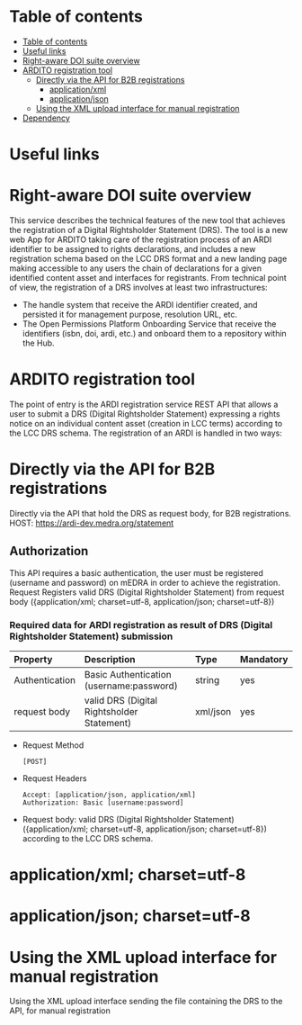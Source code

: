 Table of contents
=================

<!--ts-->
   * [Table of contents](#table-of-contents)
   * [Useful links](#useful-links)
   * [Right-aware DOI suite overview](#right-aware-doi-suite-overview)
   * [ARDITO registration tool](#ardito-registration-tool)
      * [Directly via the API for B2B registrations](#directly-via-the-api-for-b2b-registrations)
           * [application/xml](#application-xml)
           * [application/json](#application-json)
      * [Using the XML upload interface for manual registration](#using-the-xml-upload-interface-for-manual-registration)
   * [Dependency](#dependency)
<!--te-->

Useful links
============

Right-aware DOI suite overview
==============================
This service describes the technical features of the new tool that achieves the registration of a Digital Rightsholder Statement (DRS). The
tool is a new web App for ARDITO taking care of the registration process of an ARDI identifier to be assigned to rights declarations,
and includes a new registration schema based on the LCC DRS format and a new landing page making accessible to any users the chain of 
declarations for a given identified content asset and interfaces for registrants. From technical point of view, the registration of a DRS 
involves at least two infrastructures: 
 - The handle system that receive the ARDI identifier created, and persisted it for management purpose, resolution URL, etc.
 - The Open Permissions Platform Onboarding Service that receive the identifiers (isbn, doi, ardi, etc.) and onboard them to a repository
 within the Hub.

ARDITO registration tool
========================
The point of entry is the ARDI registration service REST API that allows a user to submit a DRS (Digital Rightsholder Statement) expressing 
a rights notice on an individual content asset (creation in LCC terms) according to the LCC DRS schema.
The registration of an ARDI is handled in two ways:
    
   Directly via the API for B2B registrations
   ==========================================
   Directly via the API that hold the DRS as request body, for B2B registrations.
   HOST: https://ardi-dev.medra.org/statement
   ## Authorization
   This API requires a basic authentication, the user must be registered (username and password) on mEDRA in order to achieve the
   registration. Request Registers valid DRS (Digital Rightsholder Statement) from request body ({application/xml; charset=utf-8, 
   application/json; charset=utf-8})
   ### Required data for ARDI registration as result of DRS (Digital Rightsholder Statement) submission

   | Property        | Description                                | Type      | Mandatory |
   | :-------        | :----------                                | :---      | :-------- |
   | Authentication  | Basic Authentication (username:password)   | string    | yes       |
   | request body    | valid DRS (Digital Rightsholder Statement) | xml/json  | yes       |

   + Request Method
 
         [POST]
  
   + Request Headers
      
         Accept: [application/json, application/xml]
         Authorization: Basic [username:password]
         
   + Request body: valid DRS (Digital Rightsholder Statement) ({application/xml; charset=utf-8, application/json; charset=utf-8}) according 
   to the LCC DRS schema.
   
   application/xml; charset=utf-8
   ==============================
   
   application/json; charset=utf-8
   ==============================
   
   Using the XML upload interface for manual registration
   ======================================================
   Using the XML upload interface sending the file containing the DRS to the API, for manual registration
